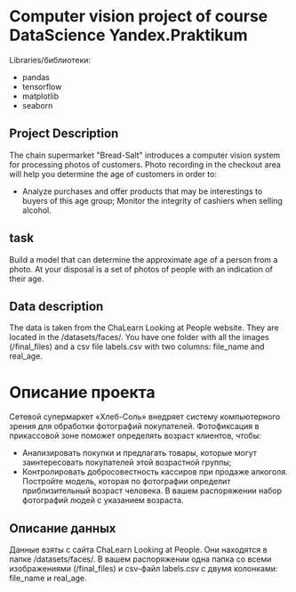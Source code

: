 # Computer vision project of course DataScience Yandex.Praktikum
Libraries/библиотеки:
 - pandas
 - tensorflow
 - matplotlib
 - seaborn


## Project Description
The chain supermarket "Bread-Salt" introduces a computer vision system for processing photos of customers. Photo recording in the checkout area will help you determine the age of customers in order to:

 - Analyze purchases and offer products that may be interestings to buyers of this age group;
Monitor the integrity of cashiers when selling alcohol.
## task
Build a model that can determine the approximate age of a person from a photo. At your disposal is a set of photos of people with an indication of their age.

## Data description
The data is taken from the ChaLearn Looking at People website. They are located in the /datasets/faces/. You have one folder with all the images (/final_files) and a csv file labels.csv with two columns: file_name and real_age.

# Описание проекта
Сетевой супермаркет «Хлеб-Соль» внедряет систему компьютерного зрения для обработки фотографий покупателей. Фотофиксация в прикассовой зоне поможет определять возраст клиентов, чтобы:

 - Анализировать покупки и предлагать товары, которые могут заинтересовать покупателей этой возрастной группы;
 - Контролировать добросовестность кассиров при продаже алкоголя.
Постройте модель, которая по фотографии определит приблизительный возраст человека. В вашем распоряжении набор фотографий людей с указанием возраста.

## Описание данных
Данные взяты с сайта ChaLearn Looking at People. Они находятся в папке /datasets/faces/. В вашем распоряжении одна папка со всеми изображениями (/final_files) и csv-файл labels.csv с двумя колонками: file_name и real_age.

